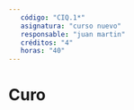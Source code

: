 ```yaml
---
   código: "CIQ.1*"
   asignatura: "curso nuevo"
   responsable: "juan martin"
   créditos: "4"
   horas: "40"
---
```

# Curo
<!--stackedit_data:
eyJoaXN0b3J5IjpbMTE1MDc5NzM4OF19
-->